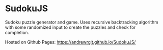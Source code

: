 # SudokuJS

Sudoku puzzle generator and game. Uses recursive backtracking algorithm with some randomized input to create the puzzles and check for completion.

Hosted on Github Pages: https://andrewrgit.github.io/SudokuJS/
